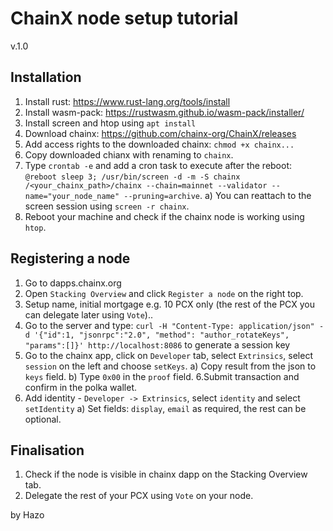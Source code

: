 # ChainX node setup tutorial

v.1.0

## Installation

1. Install rust: https://www.rust-lang.org/tools/install
2. Install wasm-pack: https://rustwasm.github.io/wasm-pack/installer/
3. Install screen and htop using `apt install`
4. Download chainx: https://github.com/chainx-org/ChainX/releases
5. Add access rights to the downloaded chainx: `chmod +x chainx...`
6. Copy downloaded chianx with renaming to `chainx`.
7. Type `crontab -e` and add a cron task to execute after the reboot: `@reboot sleep 3; /usr/bin/screen -d -m -S chainx /<your_chainx_path>/chainx --chain=mainnet --validator --name="your_node_name" --pruning=archive`.
  a) You can reattach to the screen session using `screen -r chainx`.
8. Reboot your machine and check if the chainx node is working using `htop`.

## Registering a node

1. Go to dapps.chainx.org
2. Open `Stacking Overview` and click `Register a node` on the right top.
3. Setup name, initial mortgage e.g. 10 PCX only (the rest of the PCX you can delegate later using `Vote`)..
4. Go to the server and type: `curl -H "Content-Type: application/json" -d '{"id":1, "jsonrpc":"2.0", "method": "author_rotateKeys", "params":[]}' http://localhost:8086` to generate a session key
5. Go to the chainx app, click on `Developer` tab, select `Extrinsics`, select `session` on the left and choose `setKeys`.
  a) Copy result from the json to `keys` field.
  b) Type `0x00` in the `proof` field.
6.Submit transaction and confirm in the polka wallet.
7. Add identity - `Developer -> Extrinsics`, select `identity` and select `setIdentity`
  a) Set fields: `display`, `email` as required, the rest can be optional.

## Finalisation

1. Check if the node is visible in chainx dapp on the Stacking Overview tab.
2. Delegate the rest of your PCX using `Vote` on your node.

by Hazo
